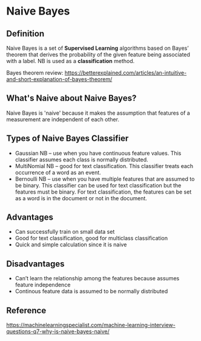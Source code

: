 # Naive Bayes

## Definition

Naive Bayes is a set of <strong>Supervised Learning</strong> algorithms based on Bayes’ theorem that derives the probability of the given feature being associated with a label. NB is used as a <strong>classification</strong> method. 

Bayes theorem review: https://betterexplained.com/articles/an-intuitive-and-short-explanation-of-bayes-theorem/

## What's Naive about Naive Bayes?

Naive Bayes is 'naive' because it makes the assumption that features of a measurement are independent of each other.


## Types of Naive Bayes Classifier

* Gaussian NB – use when you have continuous feature values.  This classifier assumes each class is normally distributed.
* MultiNomial NB – good for text classification.  This classifier treats each occurrence of a word as an event.
* Bernoulli NB – use when you have multiple features that are assumed to be binary.  This classifier can be used for text classification but the features must be binary.  For text classification, the features can be set as a word is in the document or not in the document.

## Advantages

* Can successfully train on small data set
* Good for text classification, good for multiclass classification
* Quick and simple calculation since it is naive

## Disadvantages

* Can’t learn the relationship among the features because assumes feature independence
* Continous feature data is assumed to be normally distributed

## Reference

https://machinelearningspecialist.com/machine-learning-interview-questions-q7-why-is-naive-bayes-naive/



